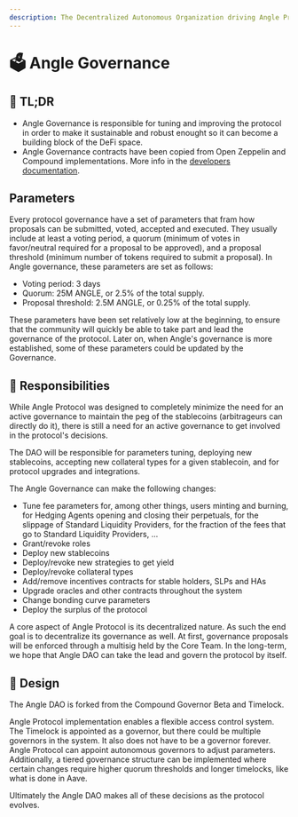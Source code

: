 ```yaml
---
description: The Decentralized Autonomous Organization driving Angle Protocol
---
```


# 🗳 Angle Governance

## 🔎 TL;DR

- Angle Governance is responsible for tuning and improving the protocol in order to make it sustainable and robust enought so it can become a building block of the DeFi space.
- Angle Governance contracts have been copied from Open Zeppelin and Compound implementations. More info in the [developers documentation](https://developers.angle.money/side-smart-contract-modules/governance).

## Parameters

Every protocol governance have a set of parameters that fram how proposals can be submitted, voted, accepted and executed. They usually include at least a voting period, a quorum (minimum of votes in favor/neutral required for a proposal to be approved), and a proposal threshold (minimum number of tokens required to submit a proposal). In Angle governance, these parameters are set as follows:

- Voting period: 3 days
- Quorum: 25M ANGLE, or 2.5% of the total supply.
- Proposal threshold: 2.5M ANGLE, or 0.25% of the total supply.

These parameters have been set relatively low at the beginning, to ensure that the community will quickly be able to take part and lead the governance of the protocol. Later on, when Angle's governance is more established, some of these parameters could be updated by the Governance.

## 🔘 Responsibilities

While Angle Protocol was designed to completely minimize the need for an active governance to maintain the peg of the stablecoins (arbitrageurs can directly do it), there is still a need for an active governance to get involved in the protocol's decisions.

The DAO will be responsible for parameters tuning, deploying new stablecoins, accepting new collateral types for a given stablecoin, and for protocol upgrades and integrations.

The Angle Governance can make the following changes:

- Tune fee parameters for, among other things, users minting and burning, for Hedging Agents opening and closing their perpetuals, for the slippage of Standard Liquidity Providers, for the fraction of the fees that go to Standard Liquidity Providers, ...
- Grant/revoke roles
- Deploy new stablecoins
- Deploy/revoke new strategies to get yield
- Deploy/revoke collateral types
- Add/remove incentives contracts for stable holders, SLPs and HAs
- Upgrade oracles and other contracts throughout the system
- Change bonding curve parameters
- Deploy the surplus of the protocol

A core aspect of Angle Protocol is its decentralized nature. As such the end goal is to decentralize its governance as well. At first, governance proposals will be enforced through a multisig held by the Core Team. In the long-term, we hope that Angle DAO can take the lead and govern the protocol by itself.

## 🎨 Design

The Angle DAO is forked from the Compound Governor Beta and Timelock.

Angle Protocol implementation enables a flexible access control system. The Timelock is appointed as a governor, but there could be multiple governors in the system. It also does not have to be a governor forever. Angle Protocol can appoint autonomous governors to adjust parameters. Additionally, a tiered governance structure can be implemented where certain changes require higher quorum thresholds and longer timelocks, like what is done in Aave.

Ultimately the Angle DAO makes all of these decisions as the protocol evolves.

